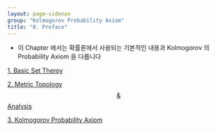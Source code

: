 ```yaml
---
layout: page-sidenav
group: "Kolmogorov Probability Axiom"
title: "0. Preface"
---
```


- 이 Chapter 에서는 확률론에서 사용되는 기본적인 내용과 Kolmogorov 의 Probability Axiom 을 다룹니다


[1. Basic Set Theroy](https://sungbinlim.github.io/sl/docs/mpt/0101)

[2. Metric Topology $$ \& $$ Analysis](https://sungbinlim.github.io/sl/docs/mpt/0102)

[3. Kolmogorov Probability Axiom](https://sungbinlim.github.io/sl/docs/mpt/0103)